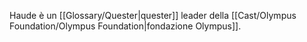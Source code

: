 Haude è un [[Glossary/Quester|quester]] leader della [[Cast/Olympus Foundation/Olympus Foundation|fondazione Olympus]].